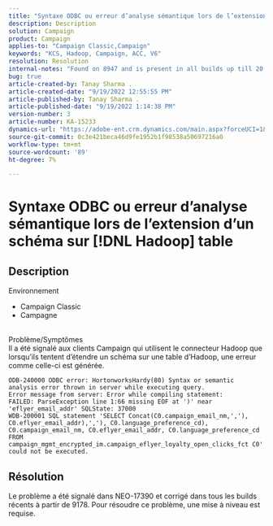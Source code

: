 ```yaml
---
title: "Syntaxe ODBC ou erreur d’analyse sémantique lors de l’extension du schéma sur [!DNL Hadoop] table"
description: Description
solution: Campaign
product: Campaign
applies-to: "Campaign Classic,Campaign"
keywords: "KCS, Hadoop, Campaign, ACC, V6"
resolution: Resolution
internal-notes: "Found on 8947 and is present in all builds up till 20.2.  Internal Support ticket: TK178548"
bug: true
article-created-by: Tanay Sharma .
article-created-date: "9/19/2022 12:55:55 PM"
article-published-by: Tanay Sharma .
article-published-date: "9/19/2022 1:14:38 PM"
version-number: 3
article-number: KA-15233
dynamics-url: "https://adobe-ent.crm.dynamics.com/main.aspx?forceUCI=1&pagetype=entityrecord&etn=knowledgearticle&id=9444595f-1a38-ed11-9db1-002248086735"
source-git-commit: 0c3e421beca46d9fe1952b1f98538a50697216a0
workflow-type: tm+mt
source-wordcount: '89'
ht-degree: 7%

---
```


# Syntaxe ODBC ou erreur d’analyse sémantique lors de l’extension d’un schéma sur [!DNL Hadoop] table

## Description

Environnement<br>
- Campaign Classic
- Campagne



<br>Problème/Symptômes<br>Il a été signalé aux clients Campaign qui utilisent le connecteur Hadoop que lorsqu’ils tentent d’étendre un schéma sur une table d’Hadoop, une erreur comme celle-ci est générée.<br>

```
ODB-240000 ODBC error: HortonworksHardy(80) Syntax or semantic analysis error thrown in server while executing query.
Error message from server: Error while compiling statement:
FAILED: ParseException line 1:66 missing EOF at ')' near 'eflyer_email_addr' SQLState: 37000
WDB-200001 SQL statement 'SELECT Concat(C0.campaign_email_nm,','), C0.eflyer_email_addr),','), C0.language_preference_cd), C0.campaign_email_nm, C0.eflyer_email_addr, C0.language_preference_cd FROM campaign_mgmt_encrypted_im.campaign_eflyer_loyalty_open_clicks_fct C0' could not be executed.
```



## Résolution


Le problème a été signalé dans NEO-17390 et corrigé dans tous les builds récents à partir de 9178. Pour résoudre ce problème, une mise à niveau est requise.
